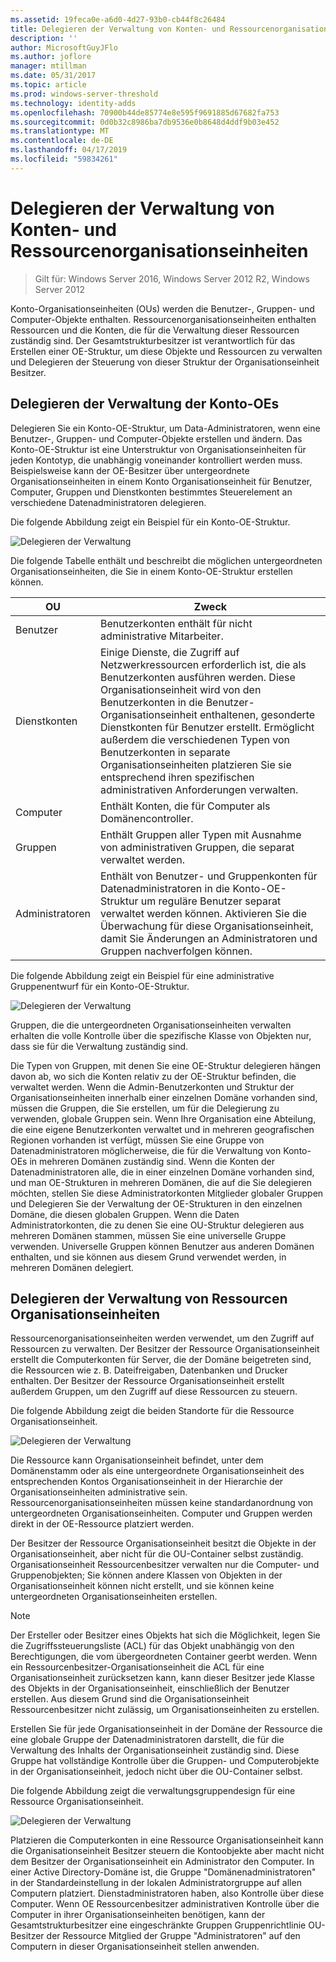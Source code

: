 ```yaml
---
ms.assetid: 19feca0e-a6d0-4d27-93b0-cb44f8c26484
title: Delegieren der Verwaltung von Konten- und Ressourcenorganisationseinheiten
description: ''
author: MicrosoftGuyJFlo
ms.author: joflore
manager: mtillman
ms.date: 05/31/2017
ms.topic: article
ms.prod: windows-server-threshold
ms.technology: identity-adds
ms.openlocfilehash: 70900b44de85774e8e595f9691885d67682fa753
ms.sourcegitcommit: 0d0b32c8986ba7db9536e0b8648d4ddf9b03e452
ms.translationtype: MT
ms.contentlocale: de-DE
ms.lasthandoff: 04/17/2019
ms.locfileid: "59834261"
---
```

# <a name="delegating-administration-of-account-ous-and-resource-ous"></a>Delegieren der Verwaltung von Konten- und Ressourcenorganisationseinheiten

>Gilt für: Windows Server 2016, Windows Server 2012 R2, Windows Server 2012

Konto-Organisationseinheiten (OUs) werden die Benutzer-, Gruppen- und Computer-Objekte enthalten. Ressourcenorganisationseinheiten enthalten Ressourcen und die Konten, die für die Verwaltung dieser Ressourcen zuständig sind. Der Gesamtstrukturbesitzer ist verantwortlich für das Erstellen einer OE-Struktur, um diese Objekte und Ressourcen zu verwalten und Delegieren der Steuerung von dieser Struktur der Organisationseinheit Besitzer.  
  
## <a name="delegating-administration-of-account-ous"></a>Delegieren der Verwaltung der Konto-OEs  
Delegieren Sie ein Konto-OE-Struktur, um Data-Administratoren, wenn eine Benutzer-, Gruppen- und Computer-Objekte erstellen und ändern. Das Konto-OE-Struktur ist eine Unterstruktur von Organisationseinheiten für jeden Kontotyp, die unabhängig voneinander kontrolliert werden muss. Beispielsweise kann der OE-Besitzer über untergeordnete Organisationseinheiten in einem Konto Organisationseinheit für Benutzer, Computer, Gruppen und Dienstkonten bestimmtes Steuerelement an verschiedene Datenadministratoren delegieren.  
  
Die folgende Abbildung zeigt ein Beispiel für ein Konto-OE-Struktur.  
  
![Delegieren der Verwaltung](media/Delegating-Administration-of-Account-OUs-and-Resource-OUs/66d38fbe-e8eb-42d7-abab-9526243bf6d9.gif)  
  
Die folgende Tabelle enthält und beschreibt die möglichen untergeordneten Organisationseinheiten, die Sie in einem Konto-OE-Struktur erstellen können.  
  
|OU|Zweck|  
|------|-----------|  
|Benutzer|Benutzerkonten enthält für nicht administrative Mitarbeiter.|  
|Dienstkonten|Einige Dienste, die Zugriff auf Netzwerkressourcen erforderlich ist, die als Benutzerkonten ausführen werden. Diese Organisationseinheit wird von den Benutzerkonten in die Benutzer-Organisationseinheit enthaltenen, gesonderte Dienstkonten für Benutzer erstellt. Ermöglicht außerdem die verschiedenen Typen von Benutzerkonten in separate Organisationseinheiten platzieren Sie sie entsprechend ihren spezifischen administrativen Anforderungen verwalten.|  
|Computer|Enthält Konten, die für Computer als Domänencontroller.|  
|Gruppen|Enthält Gruppen aller Typen mit Ausnahme von administrativen Gruppen, die separat verwaltet werden.|  
|Administratoren|Enthält von Benutzer- und Gruppenkonten für Datenadministratoren in die Konto-OE-Struktur um reguläre Benutzer separat verwaltet werden können. Aktivieren Sie die Überwachung für diese Organisationseinheit, damit Sie Änderungen an Administratoren und Gruppen nachverfolgen können.|  
  
Die folgende Abbildung zeigt ein Beispiel für eine administrative Gruppenentwurf für ein Konto-OE-Struktur.  
  
![Delegieren der Verwaltung](media/Delegating-Administration-of-Account-OUs-and-Resource-OUs/be2cd2d2-6956-429c-a53a-369e6fe40b2b.gif)  
  
Gruppen, die die untergeordneten Organisationseinheiten verwalten erhalten die volle Kontrolle über die spezifische Klasse von Objekten nur, dass sie für die Verwaltung zuständig sind.  
  
Die Typen von Gruppen, mit denen Sie eine OE-Struktur delegieren hängen davon ab, wo sich die Konten relativ zu der OE-Struktur befinden, die verwaltet werden. Wenn die Admin-Benutzerkonten und Struktur der Organisationseinheiten innerhalb einer einzelnen Domäne vorhanden sind, müssen die Gruppen, die Sie erstellen, um für die Delegierung zu verwenden, globale Gruppen sein. Wenn Ihre Organisation eine Abteilung, die eine eigene Benutzerkonten verwaltet und in mehreren geografischen Regionen vorhanden ist verfügt, müssen Sie eine Gruppe von Datenadministratoren möglicherweise, die für die Verwaltung von Konto-OEs in mehreren Domänen zuständig sind. Wenn die Konten der Datenadministratoren alle, die in einer einzelnen Domäne vorhanden sind, und man OE-Strukturen in mehreren Domänen, die auf die Sie delegieren möchten, stellen Sie diese Administratorkonten Mitglieder globaler Gruppen und Delegieren Sie der Verwaltung der OE-Strukturen in den einzelnen Domäne, die diesen globalen Gruppen. Wenn die Daten Administratorkonten, die zu denen Sie eine OU-Struktur delegieren aus mehreren Domänen stammen, müssen Sie eine universelle Gruppe verwenden. Universelle Gruppen können Benutzer aus anderen Domänen enthalten, und sie können aus diesem Grund verwendet werden, in mehreren Domänen delegiert.  
  
## <a name="delegating-administration-of-resource-ous"></a>Delegieren der Verwaltung von Ressourcen Organisationseinheiten  
Ressourcenorganisationseinheiten werden verwendet, um den Zugriff auf Ressourcen zu verwalten. Der Besitzer der Ressource Organisationseinheit erstellt die Computerkonten für Server, die der Domäne beigetreten sind, die Ressourcen wie z. B. Dateifreigaben, Datenbanken und Drucker enthalten. Der Besitzer der Ressource Organisationseinheit erstellt außerdem Gruppen, um den Zugriff auf diese Ressourcen zu steuern.  
  
Die folgende Abbildung zeigt die beiden Standorte für die Ressource Organisationseinheit.  
  
![Delegieren der Verwaltung](media/Delegating-Administration-of-Account-OUs-and-Resource-OUs/6667a5ce-34d6-48a9-9974-b823ba70e2af.gif)  
  
Die Ressource kann Organisationseinheit befindet, unter dem Domänenstamm oder als eine untergeordnete Organisationseinheit des entsprechenden Kontos Organisationseinheit in der Hierarchie der Organisationseinheiten administrative sein. Ressourcenorganisationseinheiten müssen keine standardanordnung von untergeordneten Organisationseinheiten. Computer und Gruppen werden direkt in der OE-Ressource platziert werden.  
  
Der Besitzer der Ressource Organisationseinheit besitzt die Objekte in der Organisationseinheit, aber nicht für die OU-Container selbst zuständig. Organisationseinheit Ressourcenbesitzer verwalten nur die Computer- und Gruppenobjekten; Sie können andere Klassen von Objekten in der Organisationseinheit können nicht erstellt, und sie können keine untergeordneten Organisationseinheiten erstellen.  
  
> [!NOTE]  
> Der Ersteller oder Besitzer eines Objekts hat sich die Möglichkeit, legen Sie die Zugriffssteuerungsliste (ACL) für das Objekt unabhängig von den Berechtigungen, die vom übergeordneten Container geerbt werden. Wenn ein Ressourcenbesitzer-Organisationseinheit die ACL für eine Organisationseinheit zurücksetzen kann, kann dieser Besitzer jede Klasse des Objekts in der Organisationseinheit, einschließlich der Benutzer erstellen. Aus diesem Grund sind die Organisationseinheit Ressourcenbesitzer nicht zulässig, um Organisationseinheiten zu erstellen.  
  
Erstellen Sie für jede Organisationseinheit in der Domäne der Ressource die eine globale Gruppe der Datenadministratoren darstellt, die für die Verwaltung des Inhalts der Organisationseinheit zuständig sind. Diese Gruppe hat vollständige Kontrolle über die Gruppen- und Computerobjekte in der Organisationseinheit, jedoch nicht über die OU-Container selbst.  
  
Die folgende Abbildung zeigt die verwaltungsgruppendesign für eine Ressource Organisationseinheit.  
  
![Delegieren der Verwaltung](media/Delegating-Administration-of-Account-OUs-and-Resource-OUs/8a3f7714-a3bf-43f7-b999-6070543248b0.gif)  
  
Platzieren die Computerkonten in eine Ressource Organisationseinheit kann die Organisationseinheit Besitzer steuern die Kontoobjekte aber macht nicht dem Besitzer der Organisationseinheit ein Administrator den Computer. In einer Active Directory-Domäne ist, die Gruppe "Domänenadministratoren" in der Standardeinstellung in der lokalen Administratorgruppe auf allen Computern platziert. Dienstadministratoren haben, also Kontrolle über diese Computer. Wenn OE Ressourcenbesitzer administrativen Kontrolle über die Computer in ihrer Organisationseinheiten benötigen, kann der Gesamtstrukturbesitzer eine eingeschränkte Gruppen Gruppenrichtlinie OU-Besitzer der Ressource Mitglied der Gruppe "Administratoren" auf den Computern in dieser Organisationseinheit stellen anwenden.  
  


